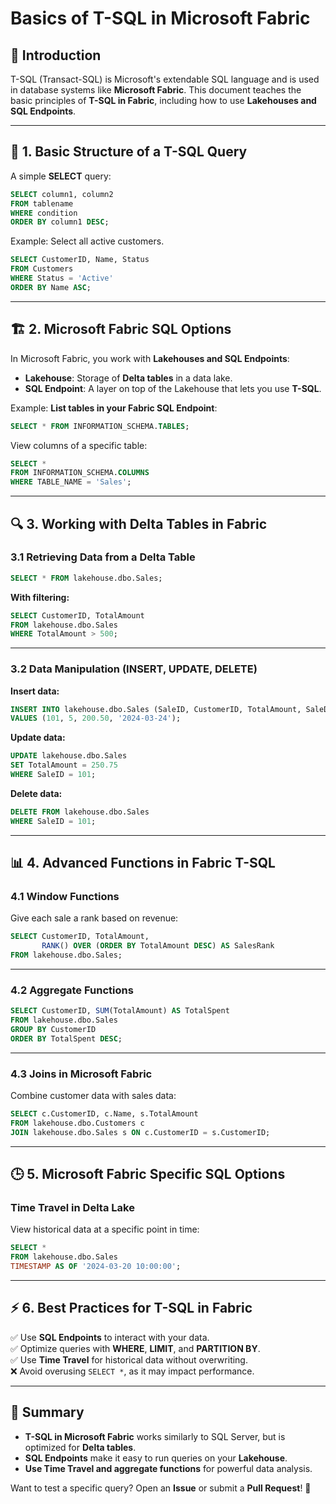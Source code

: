 # Basics of T-SQL in Microsoft Fabric

## 📌 Introduction
T-SQL (Transact-SQL) is Microsoft's extendable SQL language and is used in database systems like **Microsoft Fabric**. This document teaches the basic principles of **T-SQL in Fabric**, including how to use **Lakehouses and SQL Endpoints**.

---

## 🎯 1. Basic Structure of a T-SQL Query
A simple **SELECT** query:

```sql
SELECT column1, column2
FROM tablename
WHERE condition
ORDER BY column1 DESC;
```

Example: Select all active customers.

```sql
SELECT CustomerID, Name, Status
FROM Customers
WHERE Status = 'Active'
ORDER BY Name ASC;
```

---

## 🏗 2. Microsoft Fabric SQL Options
In Microsoft Fabric, you work with **Lakehouses and SQL Endpoints**:

- **Lakehouse**: Storage of **Delta tables** in a data lake.
- **SQL Endpoint**: A layer on top of the Lakehouse that lets you use **T-SQL**.

Example: **List tables in your Fabric SQL Endpoint**:

```sql
SELECT * FROM INFORMATION_SCHEMA.TABLES;
```

View columns of a specific table:

```sql
SELECT * 
FROM INFORMATION_SCHEMA.COLUMNS
WHERE TABLE_NAME = 'Sales';
```

---

## 🔍 3. Working with Delta Tables in Fabric

### 3.1 Retrieving Data from a Delta Table
```sql
SELECT * FROM lakehouse.dbo.Sales;
```

**With filtering:**
```sql
SELECT CustomerID, TotalAmount
FROM lakehouse.dbo.Sales
WHERE TotalAmount > 500;
```

---

### 3.2 Data Manipulation (INSERT, UPDATE, DELETE)
**Insert data:**
```sql
INSERT INTO lakehouse.dbo.Sales (SaleID, CustomerID, TotalAmount, SaleDate)
VALUES (101, 5, 200.50, '2024-03-24');
```

**Update data:**
```sql
UPDATE lakehouse.dbo.Sales
SET TotalAmount = 250.75
WHERE SaleID = 101;
```

**Delete data:**
```sql
DELETE FROM lakehouse.dbo.Sales
WHERE SaleID = 101;
```

---

## 📊 4. Advanced Functions in Fabric T-SQL

### 4.1 Window Functions
Give each sale a rank based on revenue:
```sql
SELECT CustomerID, TotalAmount,
       RANK() OVER (ORDER BY TotalAmount DESC) AS SalesRank
FROM lakehouse.dbo.Sales;
```

---

### 4.2 Aggregate Functions
```sql
SELECT CustomerID, SUM(TotalAmount) AS TotalSpent
FROM lakehouse.dbo.Sales
GROUP BY CustomerID
ORDER BY TotalSpent DESC;
```

---

### 4.3 Joins in Microsoft Fabric
Combine customer data with sales data:
```sql
SELECT c.CustomerID, c.Name, s.TotalAmount
FROM lakehouse.dbo.Customers c
JOIN lakehouse.dbo.Sales s ON c.CustomerID = s.CustomerID;
```

---

## 🕒 5. Microsoft Fabric Specific SQL Options

### **Time Travel in Delta Lake**
View historical data at a specific point in time:
```sql
SELECT * 
FROM lakehouse.dbo.Sales 
TIMESTAMP AS OF '2024-03-20 10:00:00';
```

---

## ⚡ 6. Best Practices for T-SQL in Fabric

✅ Use **SQL Endpoints** to interact with your data.  
✅ Optimize queries with **WHERE**, **LIMIT**, and **PARTITION BY**.  
✅ Use **Time Travel** for historical data without overwriting.  
❌ Avoid overusing `SELECT *`, as it may impact performance.  

---

## 📌 Summary

- **T-SQL in Microsoft Fabric** works similarly to SQL Server, but is optimized for **Delta tables**.
- **SQL Endpoints** make it easy to run queries on your **Lakehouse**.
- **Use Time Travel and aggregate functions** for powerful data analysis.

Want to test a specific query? Open an **Issue** or submit a **Pull Request**! 🚀


